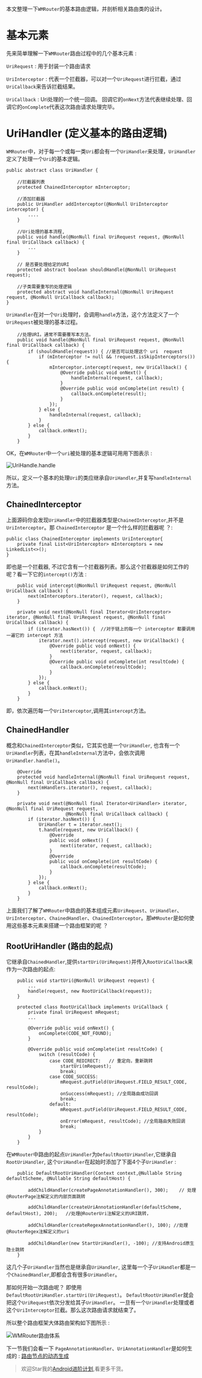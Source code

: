 
本文整理一下`WMRouter`的基本路由逻辑，并剖析相关路由类的设计。

# 基本元素

先来简单理解一下`WMRouter`路由过程中的几个基本元素 :

`UriRequest` : 用于封装一个路由请求

`UriInterceptor` : 代表一个拦截器，可以对一个`UriRequest`进行拦截，通过`UriCallback`来告诉拦截结果。

`UriCallback` : Uri处理的一个统一回调。 回调它的`onNext`方法代表继续处理、回调它的`onComplete`代表这次路由请求处理完毕。

# UriHandler (定义基本的路由逻辑)

`WMRouter`中，对于每一个或每一类`Uri`都会有一个`UriHandler`来处理，`UriHandler`定义了处理一个`Uri`的基本逻辑。

```
public abstract class UriHandler {

    //拦截器列表
    protected ChainedInterceptor mInterceptor;

    //添加拦截器
    public UriHandler addInterceptor(@NonNull UriInterceptor interceptor) {
        ....
    }

    //Uri处理的基本流程, 
    public void handle(@NonNull final UriRequest request, @NonNull final UriCallback callback) {
        ...
    }

    // 是否要处理给定的URI
    protected abstract boolean shouldHandle(@NonNull UriRequest request);

    //子类需要重写的处理逻辑
    protected abstract void handleInternal(@NonNull UriRequest request, @NonNull UriCallback callback);
}

```

`UriHandler`在对一个`Uri`处理时，会调用`handle`方法，这个方法定义了一个`UriRequest`被处理的基本过程。

```
    //处理URI。通常不需要覆写本方法。
    public void handle(@NonNull final UriRequest request, @NonNull final UriCallback callback) {
        if (shouldHandle(request)) { //是否可以处理这个 uri  request
            if (mInterceptor != null && !request.isSkipInterceptors()) {
                mInterceptor.intercept(request, new UriCallback() { 
                    @Override public void onNext() {
                        handleInternal(request, callback);
                    }
                    @Override public void onComplete(int result) {
                        callback.onComplete(result);
                    }
                });
            } else {
                handleInternal(request, callback);
            }
        } else {
            callback.onNext();
        }
    }
```

OK，在`WMRouter`中一个`uri`被处理的基本逻辑可用用下图表示 : 

![UriHandle.handle](picture/UriHandle.handle().png)

所以，定义一个基本的处理`Uri`的类应继承自`UriHandler`,并复写`handleInternal`方法。

## ChainedInterceptor

上面源码你会发现`UriHandler`中的拦截器类型是`ChainedInterceptor`,并不是`UriInterceptor`。那 `ChainedInterceptor` 是一个什么样的拦截器呢 ？:

```
public class ChainedInterceptor implements UriInterceptor{
    private final List<UriInterceptor> mInterceptors = new LinkedList<>();
}
```

即也是一个拦截器, 不过它含有一个拦截器列表。那么这个拦截器是如何工作的呢？看一下它的`intercept()`方法 :

```
    public void intercept(@NonNull UriRequest request, @NonNull UriCallback callback) {
        next(mInterceptors.iterator(), request, callback);    
    }

    private void next(@NonNull final Iterator<UriInterceptor> iterator, @NonNull final UriRequest request, @NonNull final UriCallback callback) {
        if (iterator.hasNext()) {  //对于链上的每一个 interceptor 都要调用一遍它的 intercept 方法
            iterator.next().intercept(request, new UriCallback() {
                @Override public void onNext() {
                    next(iterator, request, callback);
                }
                @Override public void onComplete(int resultCode) {
                    callback.onComplete(resultCode);
                }
            });
        } else {
            callback.onNext();
        }
    }
```
即，依次遍历每一个`UriInterceptor`,调用其`intercept`方法。

## ChainedHandler

概念和`ChainedInterceptor`类似，它其实也是一个`UriHandler`, 也含有一个`UriHandler`列表，在其`handleInternal`方法中，会依次调用`UriHandler.handle()`。

```
    @Override
    protected void handleInternal(@NonNull final UriRequest request, @NonNull final UriCallback callback) {
        next(mHandlers.iterator(), request, callback);
    }

    private void next(@NonNull final Iterator<UriHandler> iterator, @NonNull final UriRequest request,
                      @NonNull final UriCallback callback) {
        if (iterator.hasNext()) {
            UriHandler t = iterator.next();
            t.handle(request, new UriCallback() {
                @Override
                public void onNext() {
                    next(iterator, request, callback);
                }
                @Override
                public void onComplete(int resultCode) {
                    callback.onComplete(resultCode);
                }
            });
        } else {
            callback.onNext();
        }
    }
```

上面我们了解了`WMRouter`中路由的基本组成元素`UriRequest`、`UriHandler`、`UriInterceptor`、`ChainedHandler`、`ChainedInterceptor`。那`WMRouter`是如何使用这些基本元素来搭建一个路由框架的呢 ？

## RootUriHandler (路由的起点)

它继承自`ChainedHandler`,提供`startUri(UriRequest)`并传入`RootUriCallback`来作为一次路由的起点:

```
    public void startUri(@NonNull UriRequest request) {
        ...
        handle(request, new RootUriCallback(request));
    }

    protected class RootUriCallback implements UriCallback {
        private final UriRequest mRequest;
        ... 

        @Override public void onNext() {
            onComplete(CODE_NOT_FOUND);
        }
        
        @Override public void onComplete(int resultCode) {
            switch (resultCode) {
                case CODE_REDIRECT:   // 重定向，重新跳转
                    startUri(mRequest);
                    break;
                case CODE_SUCCESS:
                    mRequest.putField(UriRequest.FIELD_RESULT_CODE, resultCode);
                    onSuccess(mRequest); //全局路由成功回调
                    break;
                default:
                    mRequest.putField(UriRequest.FIELD_RESULT_CODE, resultCode);
                    onError(mRequest, resultCode); //全局路由失败回调
                    break;
            }
        }
    }
```

在`WMRouter`中路由的起点`UriHandler`为`DefaultRootUriHandler`,它继承自`RootUriHandler`, 这个`UriHandler`在起始时添加了下面4个子`UriHandler` :

```
    public DefaultRootUriHandler(Context context,@Nullable String defaultScheme, @Nullable String defaultHost) {

        addChildHandler(createPageAnnotationHandler(), 300);    // 处理@RouterPage注解定义的内部页面跳转
      
        addChildHandler(createUriAnnotationHandler(defaultScheme, defaultHost), 200);   //处理@RouterUri注解定义的URI跳转，
       
        addChildHandler(createRegexAnnotationHandler(), 100); //处理@RouterRegex注解定义的uri

        addChildHandler(new StartUriHandler(), -100); //支持Android原生隐士跳转
    }
```

这几个子`UriHandler`当然也是继承自`UriHandler`, 这里每一个子`UriHandler`都是一个`ChainedHandler`,即都会含有很多`UriHandler`。

那如何开始一次路由呢？ 即使用 `DefaultRootUriHandler.startUri(UriRequest)`。 `DefaultRootUriHandler`就会把这个`UriRequest`依次分发给其子`UriHandler`。
一旦有一个`UriHandler`处理或者这个`UriInterceptor`拦截。那么这次路由请求就结束了。

所以整个路由框架大体路由架构如下图所示 :

![WMRouter路由体系](picture/WMRouter路由体系.png)


下一节我们会看一下 `PageAnnotationHandler`、`UriAnnotationHandler`是如何生成的 : [路由节点的动态生成](路由节点的动态生成.md)

>欢迎Star我的[Android进阶计划](https://github.com/SusionSuc/AdvancedAndroid),看更多干货。